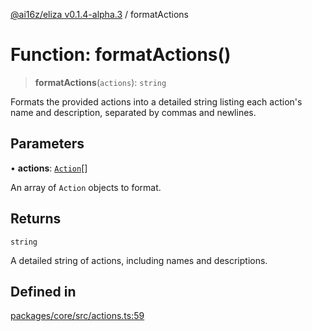 [@ai16z/eliza v0.1.4-alpha.3](../index.md) / formatActions

# Function: formatActions()

> **formatActions**(`actions`): `string`

Formats the provided actions into a detailed string listing each action's name and description, separated by commas and newlines.

## Parameters

• **actions**: [`Action`](../interfaces/Action.md)[]

An array of `Action` objects to format.

## Returns

`string`

A detailed string of actions, including names and descriptions.

## Defined in

[packages/core/src/actions.ts:59](https://github.com/caevilization/cvl-cuckoo-eliza/blob/main/packages/core/src/actions.ts#L59)
